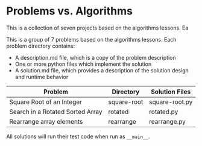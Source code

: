 # Problems vs. Algorithms

This is a collection of seven projects based on the algorithms lessons. Ea

This is a group of 7 problems based on the algorithms lessons. Each problem
directory contains:

* A description.md file, which is a copy of the problem description
* One or more python files which implement the solution
* A solution.md file, which provides a description of the solution design and
runtime behavior

| Problem | Directory | Solution Files |
|--------|------------| ---------------|
| Square Root of an Integer | square-root | square-root.py |
| Search in a Rotated Sorted Array | rotated | rotated.py |
| Rearrange array elements | rearrange | rearrange.py |

All solutions will run their test code when run as `__main__`.
